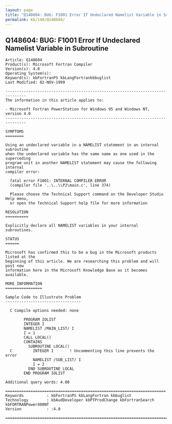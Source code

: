 ```yaml
---
layout: page
title: "Q148604: BUG: F1001 Error If Undeclared Namelist Variable in Subroutine"
permalink: kb/148/Q148604/
---
```


## Q148604: BUG: F1001 Error If Undeclared Namelist Variable in Subroutine

	Article: Q148604
	Product(s): Microsoft Fortran Compiler
	Version(s): 4.0
	Operating System(s): 
	Keyword(s): kbFortranPS kbLangFortrankbbuglist
	Last Modified: 02-NOV-1999
	
	-------------------------------------------------------------------------------
	The information in this article applies to:
	
	- Microsoft Fortran PowerStation for Windows 95 and Windows NT, version 4.0 
	-------------------------------------------------------------------------------
	
	SYMPTOMS
	========
	
	Using an undeclared variable in a NAMELIST statement in an internal subroutine
	when the undeclared variable has the same name as one used in the superceding
	program unit in another NAMELIST statement may cause the following internal
	compiler error:
	
	  fatal error F1001: INTERNAL COMPILER ERROR
	  (compiler file '..\..\\P2\main.c', line 374)
	
	  Please choose the Technical Support command on the Developer Studio Help menu,
	  or open the Technical Support help file for more information
	
	RESOLUTION
	==========
	
	Explicitly declare all NAMELIST variables in your internal subroutines.
	
	STATUS
	======
	
	Microsoft has confirmed this to be a bug in the Microsoft products listed at the
	beginning of this article. We are researching this problem and will post new
	information here in the Microsoft Knowledge Base as it becomes available.
	
	MORE INFORMATION
	================
	
	Sample Code to Illustrate Problem
	---------------------------------
	
	  C Compile options needed: none
	
	        PROGRAM IOLIST
	        INTEGER I
	        NAMELIST /MAIN_LIST/ I
	        I = 1
	        CALL LOCAL()
	        CONTAINS
	          SUBROUTINE LOCAL()
	  C         INTEGER I       ! Uncommenting this line prevents the error
	            NAMELIST /SUB_LIST/ I
	            I = 2
	          END SUBROUTINE LOCAL
	        END PROGRAM IOLIST
	
	Additional query words: 4.00
	
	======================================================================
	Keywords          : kbFortranPS kbLangFortran kbbuglist
	Technology        : kbAudDeveloper kbPTProdChange kbFortranSearch kbFORTRANPower400NT
	Version           : :4.0
	
	=============================================================================
	
